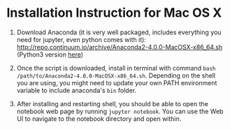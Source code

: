 # Installation Instruction for Mac OS X

1. Download Anaconda (it is very well packaged, includes everything you need for jupyter, even python comes with it): http://repo.continuum.io/archive/Anaconda2-4.0.0-MacOSX-x86_64.sh (Python3 version [here](http://repo.continuum.io/archive/Anaconda3-4.0.0-MacOSX-x86_64.sh))

2. Once the script is downloaded, install in terminal with command `bash /path/to/Anaconda2-4.0.0-MacOSX-x86_64.sh`. Depending on the shell you are using, you might need to update your own PATH environment variable to include anaconda's `bin` folder.

3. After installing and restarting shell, you should be able to open the notebook web page by running `jupyter notebook`. You can use the Web UI to navigate to the notebook directory and open within.
